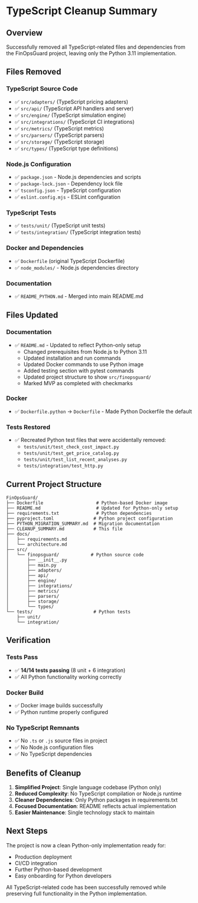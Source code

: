 # TypeScript Cleanup Summary

## Overview
Successfully removed all TypeScript-related files and dependencies from the FinOpsGuard project, leaving only the Python 3.11 implementation.

## Files Removed

### TypeScript Source Code
- ✅ `src/adapters/` (TypeScript pricing adapters)
- ✅ `src/api/` (TypeScript API handlers and server)
- ✅ `src/engine/` (TypeScript simulation engine)
- ✅ `src/integrations/` (TypeScript CI integrations)
- ✅ `src/metrics/` (TypeScript metrics)
- ✅ `src/parsers/` (TypeScript parsers)
- ✅ `src/storage/` (TypeScript storage)
- ✅ `src/types/` (TypeScript type definitions)

### Node.js Configuration
- ✅ `package.json` - Node.js dependencies and scripts
- ✅ `package-lock.json` - Dependency lock file
- ✅ `tsconfig.json` - TypeScript configuration
- ✅ `eslint.config.mjs` - ESLint configuration

### TypeScript Tests
- ✅ `tests/unit/` (TypeScript unit tests)
- ✅ `tests/integration/` (TypeScript integration tests)

### Docker and Dependencies
- ✅ `Dockerfile` (original TypeScript Dockerfile)
- ✅ `node_modules/` - Node.js dependencies directory

### Documentation
- ✅ `README_PYTHON.md` - Merged into main README.md

## Files Updated

### Documentation
- ✅ `README.md` - Updated to reflect Python-only setup
  - Changed prerequisites from Node.js to Python 3.11
  - Updated installation and run commands
  - Updated Docker commands to use Python image
  - Added testing section with pytest commands
  - Updated project structure to show `src/finopsguard/`
  - Marked MVP as completed with checkmarks

### Docker
- ✅ `Dockerfile.python` → `Dockerfile` - Made Python Dockerfile the default

### Tests Restored
- ✅ Recreated Python test files that were accidentally removed:
  - `tests/unit/test_check_cost_impact.py`
  - `tests/unit/test_get_price_catalog.py`
  - `tests/unit/test_list_recent_analyses.py`
  - `tests/integration/test_http.py`

## Current Project Structure
```
FinOpsGuard/
├── Dockerfile                    # Python-based Docker image
├── README.md                     # Updated for Python-only setup
├── requirements.txt              # Python dependencies
├── pyproject.toml               # Python project configuration
├── PYTHON_MIGRATION_SUMMARY.md  # Migration documentation
├── CLEANUP_SUMMARY.md           # This file
├── docs/
│   ├── requirements.md
│   └── architecture.md
├── src/
│   └── finopsguard/            # Python source code
│       ├── __init__.py
│       ├── main.py
│       ├── adapters/
│       ├── api/
│       ├── engine/
│       ├── integrations/
│       ├── metrics/
│       ├── parsers/
│       ├── storage/
│       └── types/
└── tests/                       # Python tests
    ├── unit/
    └── integration/
```

## Verification

### Tests Pass
- ✅ **14/14 tests passing** (8 unit + 6 integration)
- ✅ All Python functionality working correctly

### Docker Build
- ✅ Docker image builds successfully
- ✅ Python runtime properly configured

### No TypeScript Remnants
- ✅ No `.ts` or `.js` source files in project
- ✅ No Node.js configuration files
- ✅ No TypeScript dependencies

## Benefits of Cleanup
1. **Simplified Project**: Single language codebase (Python only)
2. **Reduced Complexity**: No TypeScript compilation or Node.js runtime
3. **Cleaner Dependencies**: Only Python packages in requirements.txt
4. **Focused Documentation**: README reflects actual implementation
5. **Easier Maintenance**: Single technology stack to maintain

## Next Steps
The project is now a clean Python-only implementation ready for:
- Production deployment
- CI/CD integration
- Further Python-based development
- Easy onboarding for Python developers

All TypeScript-related code has been successfully removed while preserving full functionality in the Python implementation.
